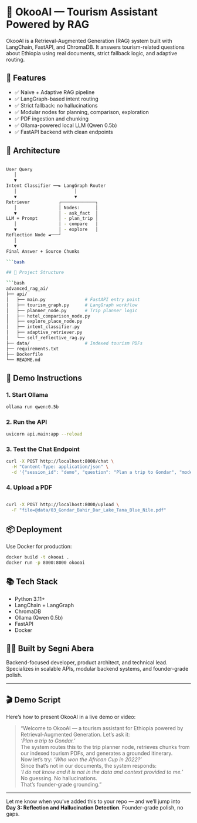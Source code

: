 # 🧠 OkooAI — Tourism Assistant Powered by RAG

OkooAI is a Retrieval-Augmented Generation (RAG) system built with LangChain, FastAPI, and ChromaDB. It answers tourism-related questions about Ethiopia using real documents, strict fallback logic, and adaptive routing.

## 🚀 Features

- ✅ Naive + Adaptive RAG pipeline
- ✅ LangGraph-based intent routing
- ✅ Strict fallback: no hallucinations
- ✅ Modular nodes for planning, comparison, exploration
- ✅ PDF ingestion and chunking
- ✅ Ollama-powered local LLM (Qwen 0.5b)
- ✅ FastAPI backend with clean endpoints

## 🧱 Architecture

```bash

User Query
   │
   ▼
Intent Classifier ──► LangGraph Router
   │                      │
   ▼                      ▼
Retriever           ┌─────────────┐
   │                │ Nodes:      │
   ▼                │ - ask_fact  │
LLM + Prompt        │ - plan_trip │
   │                │ - compare   │
   ▼                │ - explore   │
Reflection Node ◄───┘
   │
   ▼
Final Answer + Source Chunks

```bash

## 📂 Project Structure

```bash
advanced_rag_ai/
├── api/
│   ├── main.py               # FastAPI entry point
│   ├── tourism_graph.py      # LangGraph workflow
│   ├── planner_node.py       # Trip planner logic
│   ├── hotel_comparison_node.py
│   ├── explore_place_node.py
│   ├── intent_classifier.py
│   ├── adaptive_retriever.py
│   └── self_reflective_rag.py
├── data/                     # Indexed tourism PDFs
├── requirements.txt
├── Dockerfile
└── README.md
```

## 🧪 Demo Instructions

### 1. Start Ollama

```bash
ollama run qwen:0.5b
```

### 2. Run the API

```bash
uvicorn api.main:app --reload
```

### 3. Test the Chat Endpoint

```bash
curl -X POST http://localhost:8000/chat \
  -H "Content-Type: application/json" \
  -d '{"session_id": "demo", "question": "Plan a trip to Gondar", "model": "qwen:0.5b"}'
```

### 4. Upload a PDF

``` bash

curl -X POST http://localhost:8000/upload \
  -F "file=@data/03_Gondar_Bahir_Dar_Lake_Tana_Blue_Nile.pdf"
```

## 📦 Deployment

Use Docker for production:

```bash
docker build -t okooai .
docker run -p 8000:8000 okooai
```

## 📚 Tech Stack

- Python 3.11+
- LangChain + LangGraph
- ChromaDB
- Ollama (Qwen 0.5b)
- FastAPI
- Docker

## 👨‍💻 Built by Segni Abera

Backend-focused developer, product architect, and technical lead. Specializes in scalable APIs, modular backend systems, and founder-grade polish.

---

## 🎬 Demo Script

Here’s how to present OkooAI in a live demo or video:

> “Welcome to OkooAI — a tourism assistant for Ethiopia powered by Retrieval-Augmented Generation. Let’s ask it:  
> _‘Plan a trip to Gondar.’_  
> The system routes this to the trip planner node, retrieves chunks from our indexed tourism PDFs, and generates a grounded itinerary.  
> Now let’s try: _‘Who won the African Cup in 2022?’_  
> Since that’s not in our documents, the system responds:  
> _‘I do not know and it is not in the data and context provided to me.’_  
> No guessing. No hallucinations.  
> That’s founder-grade grounding.”

---

Let me know when you’ve added this to your repo — and we’ll jump into **Day 3: Reflection and Hallucination Detection**. Founder-grade polish, no gaps.
